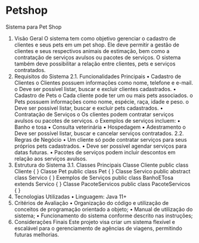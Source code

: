 # Petshop 

Sistema para Pet Shop
1. Visão Geral
O sistema tem como objetivo gerenciar o cadastro de clientes e seus pets em um
pet shop. Ele deve permitir a gestão de clientes e seus respectivos animais de
estimação, bem como a contratação de serviços avulsos ou pacotes de serviços.
O sistema também deve possibilitar a relação entre clientes, pets e serviços
contratados.
2. Requisitos do Sistema
2.1. Funcionalidades Principais
• Cadastro de Clientes
o Clientes possuem informações como nome, telefone e e-mail.
o Deve ser possível listar, buscar e excluir clientes cadastrados.
• Cadastro de Pets
o Cada cliente pode ter um ou mais pets associados.
o Pets possuem informações como nome, espécie, raça, idade e
peso.
o Deve ser possível listar, buscar e excluir pets cadastrados.
• Contratação de Serviços
o Os clientes podem contratar serviços avulsos ou pacotes de
serviços.
o Exemplos de serviços incluem:
▪ Banho e tosa
▪ Consulta veterinária
▪ Hospedagem
▪ Adestramento
o Deve ser possível listar, buscar e cancelar serviços contratados.
2.2. Regras de Negócio
• Um cliente só pode contratar serviços para seus próprios pets cadastrados.
• Deve ser possível agendar serviços para datas futuras.
• Pacotes de serviços podem incluir descontos em relação aos serviços
avulsos.
3. Estrutura do Sistema
3.1. Classes Principais
Classe Cliente
public class Cliente {
}
Classe Pet
public class Pet {
}
Classe Servico
public abstract class Servico {
}
Exemplos de Serviços
public class BanhoETosa extends Servico {
}
Classe PacoteServicos
public class PacoteServicos {
}
4. Tecnologias Utilizadas
• Linguagem: Java 11+
5. Critérios de Avaliação
• Organização do código e utilização de conceitos de programação orientado
a objeto;
• Manual de utilização do sistema;
• Funcionamento do sistema conforme descrito nas instruções;
5. Considerações Finais
Este projeto visa criar um sistema flexível e escalável para o gerenciamento de
agências de viagens, permitindo futuras melhorias.
